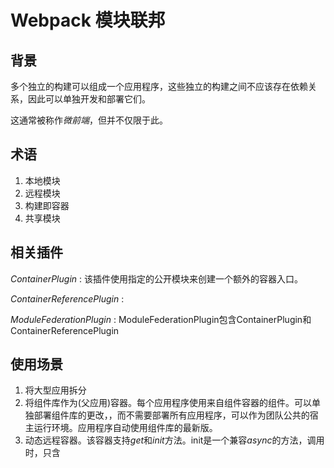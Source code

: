 # Webpack 模块联邦

## 背景

多个独立的构建可以组成一个应用程序，这些独立的构建之间不应该存在依赖关系，因此可以单独开发和部署它们。

这通常被称作*微前端*，但并不仅限于此。


## 术语

1. 本地模块
2. 远程模块
3. 构建即容器
4. 共享模块

## 相关插件

*ContainerPlugin* : 该插件使用指定的公开模块来创建一个额外的容器入口。

*ContainerReferencePlugin* : 

*ModuleFederationPlugin* : ModuleFederationPlugin包含ContainerPlugin和ContainerReferencePlugin

## 使用场景

1. 将大型应用拆分
2. 将组件库作为(父应用)容器。每个应用程序使用来自组件容器的组件。可以单独部署组件库的更改，，而不需要部署所有应用程序，可以作为团队公共的宿主运行环境。应用程序自动使用组件库的最新版。
3. 动态远程容器。该容器支持*get*和*init*方法。init是一个兼容*async*的方法，调用时，只含